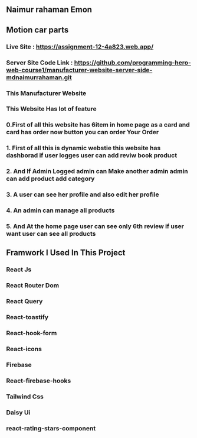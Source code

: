 ## Naimur rahaman Emon
## Motion car parts
### Live Site : https://assignment-12-4a823.web.app/
### Server Site Code Link : https://github.com/programming-hero-web-course1/manufacturer-website-server-side-mdnaimurrahaman.git
### This Manufacturer Website 
### This Website Has lot of feature 
### 0.First of all this website has 6item in home page as a card and card has order now button you can order Your Order
### 1. First of all this is dynamic webstie this website has dashborad if user logges user can add reviw book product
### 2. And If Admin Logged admin can Make another admin admin can add product add category
### 3. A user can see her profile and also edit her profile
### 4. An admin can manage all products 
### 5. And At the home page user can see only 6th review if user want user can see all products


## Framwork I Used In This Project
### React Js 
### React Router Dom
### React Query 
### React-toastify 
### React-hook-form 
### React-icons 
### Firebase
### React-firebase-hooks 
### Tailwind Css
### Daisy Ui
### react-rating-stars-component